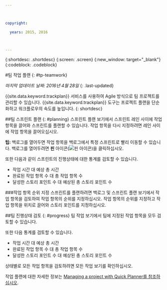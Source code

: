 ```yaml
---

 

copyright:

  years: 2015, 2016

 

---
```


{:shortdesc: .shortdesc}
{:screen: .screen}
{:new_window: target="_blank"}
{:codeblock: .codeblock}

#팀 작업 플랜 {: #tp-teamwork}  

*마지막 업데이트 날짜: 2016년 4월 28일*
{: .last-updated}

{{site.data.keyword.trackplan}} 서비스를 사용하여 Agile 방식으로 팀 프로젝트를 관리할 수 있습니다. {{site.data.keyword.trackplan}} 도구는 프로젝트 플랜을 단순화하고 워크플로우의 속도를 높입니다.
{: shortdesc}

##팀 스프린트 플랜 {: #planning}
스프린트 플랜 보기에서 스프린트 레인 사이에 작업 항목을 끌어와 스프린트를 플랜할 수 있습니다. 작업 항목을 다시 지정하려면 레인 사이에 작업 항목을 끌어오십시오.  

**팁:** 백로그를 열어두면 작업 항목을 백로그에서 특정 스프린트로 빨리 이동할 수 있습니다. 백로그를 열어두려면 **핀** 아이콘(<img  class="inline" src="./images/pin.gif" alt="핀 아이콘">)을 클릭하십시오.

또한 다음과 같이 스프린트의 진행상태에 대한 통계를 검토할 수 있습니다.
- 작업 시간 대 예상 총 시간
- 완료된 작업 항목 수 대 총 작업 항목 수
- 달성한 스토리 포인트 수 대 예상된 총 스토리 포인트 수

###작업 항목 순위 지정
스프린트를 플랜하려면 백로그 및 스프린트 플랜 보기에서 작업 항목을 검토하여 작업 항목의 순위를 지정하십시오. 작업 항목의 순위를 지정하고 작업 항목을 위치로 끌어와 스토리 포인트를 지정하십시오.

##팀 진행상태 검토 {: #progress}
팀 작업 보기에서 팀에 지정된 작업 항목을 모두 검토할 수 있습니다.

또한 다음 통계를 검토할 수 있습니다.
- 작업 시간 대 예상 총 시간
- 완료된 작업 항목 수 대 총 작업 항목 수
- 달성한 스토리 포인트 수 대 예상된 총 스토리 포인트 수

상태별로 모든 작업 항목을 검토하려면 모든 작업 보기를 확인하십시오.

작업 플랜에 대한 자세한 정보는 [Managing a project with Quick Planner를 참조하십시오](http://www.ibm.com/support/knowledgecenter/SSYMRC_6.0.1/com.ibm.team.concert.tutorial.doc/topics/tut_quick_planner_lesson.html).
